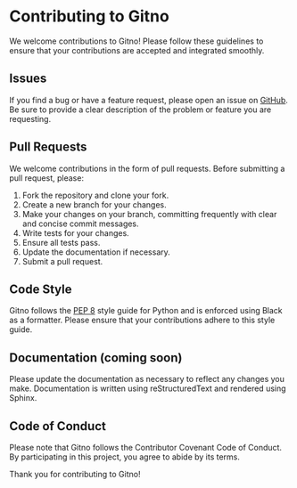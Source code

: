 # Contributing to Gitno

We welcome contributions to Gitno! Please follow these guidelines to ensure that your contributions are accepted and integrated smoothly.

## Issues

If you find a bug or have a feature request, please open an issue on [GitHub](https://github.com/andwati/gitno/issues). Be sure to provide a clear description of the problem or feature you are requesting.

## Pull Requests

We welcome contributions in the form of pull requests. Before submitting a pull request, please:

1. Fork the repository and clone your fork.
1. Create a new branch for your changes.
1. Make your changes on your branch, committing frequently with clear and concise commit messages.
1. Write tests for your changes.
1. Ensure all tests pass.
1. Update the documentation if necessary.
1. Submit a pull request.

## Code Style

Gitno follows the [PEP 8](https://www.python.org/dev/peps/pep-0008/) style guide for Python and is enforced using Black as a formatter. Please ensure that your contributions adhere to this style guide.

## Documentation (coming soon)

Please update the documentation as necessary to reflect any changes you make. Documentation is written using reStructuredText and rendered using Sphinx.

## Code of Conduct

Please note that Gitno follows the Contributor Covenant Code of Conduct. By participating in this project, you agree to abide by its terms.

Thank you for contributing to Gitno!
